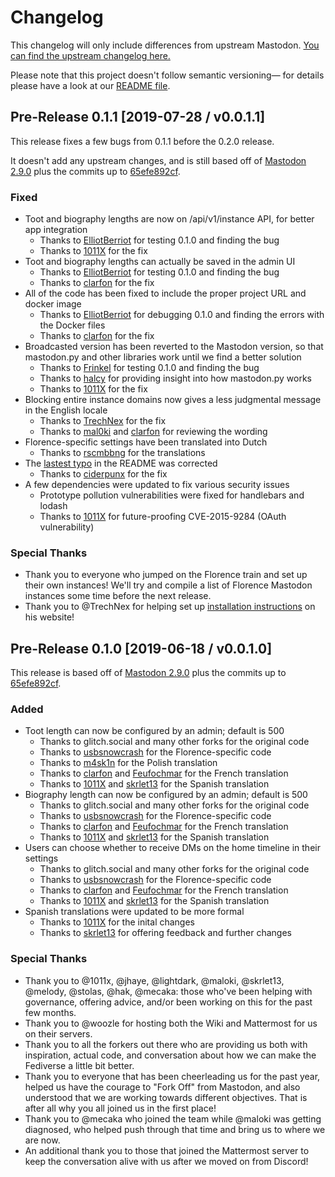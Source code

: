 # Changelog

This changelog will only include differences from upstream Mastodon. [You can find the upstream
changelog here.](https://github.com/tootsuite/mastodon/blob/master/CHANGELOG.md)

Please note that this project doesn't follow semantic versioning— for details please have a look at
our [README file].

[README file]: ./README.md

## Pre-Release 0.1.1 [2019-07-28 / v0.0.1.1]

This release fixes a few bugs from 0.1.1 before the 0.2.0 release.

It doesn't add any upstream changes, and is still based off of [Mastodon 2.9.0] plus the commits
up to [65efe892cf].

### Fixed

* Toot and biography lengths are now on /api/v1/instance API, for better app integration
    * Thanks to [ElliotBerriot] for testing 0.1.0 and finding the bug
    * Thanks to [1011X] for the fix
* Toot and biography lengths can actually be saved in the admin UI
    * Thanks to [ElliotBerriot] for testing 0.1.0 and finding the bug
    * Thanks to [clarfon] for the fix
* All of the code has been fixed to include the proper project URL and docker image
    * Thanks to [ElliotBerriot] for debugging 0.1.0 and finding the errors with the Docker files
    * Thanks to [clarfon] for the fix
* Broadcasted version has been reverted to the Mastodon version, so that mastodon.py and other
  libraries work until we find a better solution
    * Thanks to [Frinkel] for testing 0.1.0 and finding the bug
    * Thanks to [halcy] for providing insight into how mastodon.py works
    * Thanks to [1011X] for the fix
* Blocking entire instance domains now gives a less judgmental message in the English locale
    * Thanks to [TrechNex] for the fix
    * Thanks to [mal0ki] and [clarfon] for reviewing the wording
* Florence-specific settings have been translated into Dutch
    * Thanks to [rscmbbng] for the translations
* The [lastest typo] in the README was corrected
    * Thanks to [ciderpunx] for the fix
* A few dependencies were updated to fix various security issues
    * Prototype pollution vulnerabilities were fixed for handlebars and lodash
    * Thanks to [1011X] for future-proofing CVE-2015-9284 (OAuth vulnerability)

[lastest typo]: https://github.com/florence-social/mastodon-fork/pull/106/files

[ciderpunx]: https://github.com/ciderpunx
[ElliotBerriot]: https://github.com/ElliotBerriot
[Frinkel]: https://github.com/Frinkel
[halcy]: https://github.com/halcy
[mal0ki]: https://github.com/mal0ki
[rscmbbng]: https://github.com/rscmbbng
[TrechNex]: https://github.com/TrechNex

### Special Thanks

* Thank you to everyone who jumped on the Florence train and set up their own instances! We'll try
  and compile a list of Florence Mastodon instances some time before the next release.
* Thank you to @TrechNex for helping set up [installation instructions] on his website!

[installation instructions]: https://bobbymoss.com/index.html#install-florence-prerelease

## Pre-Release 0.1.0 [2019-06-18 / v0.0.1.0]

This release is based off of [Mastodon 2.9.0] plus the commits up to [65efe892cf].

[Mastodon 2.9.0]: https://github.com/tootsuite/mastodon/blob/v2.9.0/CHANGELOG.md
[65efe892cf]: https://github.com/tootsuite/mastodon/compare/c9eeb2e832b5b36a86028bbec7a353c32be510a7..65efe892cf56cd4f998de885bccc36e9231d8144

### Added

* Toot length can now be configured by an admin; default is 500
    * Thanks to glitch.social and many other forks for the original code
    * Thanks to [usbsnowcrash] for the Florence-specific code
    * Thanks to [m4sk1n] for the Polish translation
    * Thanks to [clarfon] and [Feufochmar] for the French translation
    * Thanks to [1011X] and [skrlet13] for the Spanish translation
* Biography length can now be configured by an admin; default is 500
    * Thanks to glitch.social and many other forks for the original code
    * Thanks to [usbsnowcrash] for the Florence-specific code
    * Thanks to [clarfon] and [Feufochmar] for the French translation
    * Thanks to [1011X] and [skrlet13] for the Spanish translation
* Users can choose whether to receive DMs on the home timeline in their settings
    * Thanks to glitch.social and many other forks for the original code
    * Thanks to [usbsnowcrash] for the Florence-specific code
    * Thanks to [clarfon] and [Feufochmar] for the French translation
    * Thanks to [1011X] and [skrlet13] for the Spanish translation
* Spanish translations were updated to be more formal
    * Thanks to [1011X] for the inital changes
    * Thanks to [skrlet13] for offering feedback and further changes

[1011X]: https://github.com/1011X
[clarfon]: https://github.com/clarfon
[Feufochmar]: https://github.com/Feufochmar
[m4sk1n]: https://github.com/m4sk1n
[skrlet13]: https://github.com/skrlet13
[usbsnowcrash]: https://github.com/usbsnowcrash

### Special Thanks

* Thank you to @1011x, @jhaye, @lightdark, @maloki, @skrlet13, @melody, @stolas, @hak, @mecaka:
  those who've been helping with governance, offering advice, and/or been working on this for the
  past few months.
* Thank you to @woozle for hosting both the Wiki and Mattermost for us on their servers.
* Thank you to all the forkers out there who are providing us both with inspiration, actual code,
  and conversation about how we can make the Fediverse a little bit better.
* Thank you to everyone that has been cheerleading us for the past year, helped us have the courage
  to "Fork Off" from Mastodon, and also understood that we are working towards different
  objectives. That is after all why you all joined us in the first place!
* Thank you to @mecaka who joined the team while @maloki was getting diagnosed, who helped push
  through that time and bring us to where we are now.
* An additional thank you to those that joined the Mattermost server to keep the conversation alive
  with us after we moved on from Discord!
